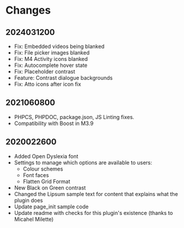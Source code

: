 # Changes

## 2024031200

- Fix: Embedded videos being blanked
- Fix: File picker images blanked
- Fix: M4 Activity icons blanked
- Fix: Autocomplete hover state
- Fix: Placeholder contrast
- Feature: Contrast dialogue backgrounds
- Fix: Atto icons after icon fix

## 2021060800

- PHPCS, PHPDOC, package.json, JS Linting fixes.
- Compatibility with Boost in M3.9

## 2020022600

- Added Open Dyslexia font
- Settings to manage which options are available to users:
  - Colour schemes
  - Font faces
  - Flatten Grid Format
- New Black on Green contrast
- Changed the Lipsum sample text for content that explains what the plugin does
- Update page_init sample code
- Update readme with checks for this plugin's existence (thanks to Micahel Milette)
